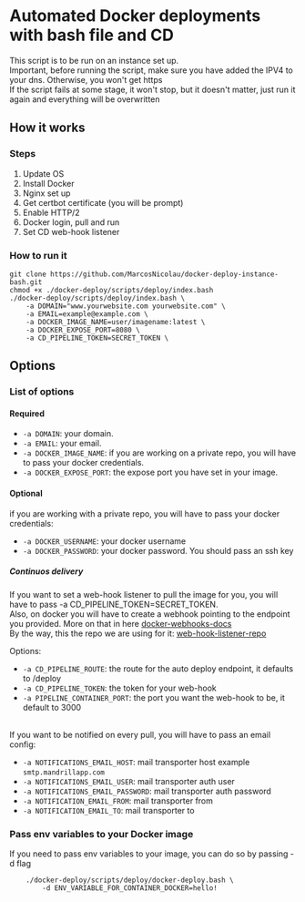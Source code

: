 # Automated Docker deployments with bash file and CD

This script is to be run on an instance set up. <br/>
Important, before running the script, make sure you have added the IPV4 to your dns. Otherwise, you won't get https <br/>
If the script fails at some stage, it won't stop, but it doesn't matter, just run it again and everything will be overwritten

## How it works

### Steps

1. Update OS
2. Install Docker
3. Nginx set up
4. Get certbot certificate (you will be prompt)
5. Enable HTTP/2
6. Docker login, pull and run
7. Set CD web-hook listener

### How to run it

```
git clone https://github.com/MarcosNicolau/docker-deploy-instance-bash.git
chmod +x ./docker-deploy/scripts/deploy/index.bash
./docker-deploy/scripts/deploy/index.bash \
    -a DOMAIN="www.yourwebsite.com yourwebsite.com" \
    -a EMAIL=example@example.com \
    -a DOCKER_IMAGE_NAME=user/imagename:latest \
    -a DOCKER_EXPOSE_PORT=8080 \
    -a CD_PIPELINE_TOKEN=SECRET_TOKEN \
```

## Options

### List of options

#### Required

-   `-a DOMAIN`: your domain.
-   `-a EMAIL`: your email.
-   `-a DOCKER_IMAGE_NAME`: if you are working on a private repo, you will have to pass your docker credentials.
-   `-a DOCKER_EXPOSE_PORT`: the expose port you have set in your image.

#### Optional

if you are working with a private repo, you will have to pass your docker credentials:

-   `-a DOCKER_USERNAME`: your docker username
-   `-a DOCKER_PASSWORD`: your docker password. You should pass an ssh key

##### Continuos delivery

If you want to set a web-hook listener to pull the image for you, you will have to pass -a CD_PIPELINE_TOKEN=SECRET_TOKEN. <br />
Also, on docker you will have to create a webhook pointing
to the endpoint you provided. More on that in here [docker-webhooks-docs](https://docs.docker.com/docker-hub/webhooks/) <br />
By the way, this the repo we are using for it: [web-hook-listener-repo](https://github.com/MarcosNicolau/docker-deploy-instance-bash)<br />

Options:

-   `-a CD_PIPELINE_ROUTE`: the route for the auto deploy endpoint, it defaults to /deploy
-   `-a CD_PIPELINE_TOKEN`: the token for your web-hook
-   `-a PIPELINE_CONTAINER_PORT`: the port you want the web-hook to be, it default to 3000

<br />
    If you want to be notified on every pull, you will have to pass an email config:

-   `-a NOTIFICATIONS_EMAIL_HOST`: mail transporter host example `smtp.mandrillapp.com`
-   `-a NOTIFICATIONS_EMAIL_USER`: mail transporter auth user
-   `-a NOTIFICATIONS_EMAIL_PASSWORD`: mail transporter auth password
-   `-a NOTIFICATION_EMAIL_FROM`: mail transporter from
-   `-a NOTIFICATION_EMAIL_TO`: mail transporter to

### Pass env variables to your Docker image

If you need to pass env variables to your image, you can do so by passing -d flag

```
    ./docker-deploy/scripts/deploy/docker-deploy.bash \
        -d ENV_VARIABLE_FOR_CONTAINER_DOCKER=hello!
```
